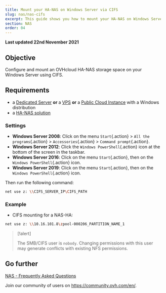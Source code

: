 ```yaml
---
title: Mount your HA-NAS on Windows Server via CIFS
slug: nas/nas-cifs
excerpt: This guide shows you how to mount your HA-NAS on Windows Server via CIFS.
section: NAS
order: 04
---
```


**Last updated 22nd November 2021**

## Objective

Configure and mount an OVHcloud HA-NAS storage space on your Windows Server using CIFS.

## Requirements

- a [Dedicated Server](https://www.ovhcloud.com/en-ca/bare-metal/) **or** a [VPS](https://www.ovhcloud.com/en-ca/vps/) **or** a [Public Cloud Instance](https://www.ovhcloud.com/en-ca/public-cloud/) with a Windows distribution
- a [HA-NAS solution](https://www.ovhcloud.com/en-ca/)

### Settings

- **Windows Server 2008**: Click on the menu `Start`{.action} > `All the programs`{.action} > `Accessories`{.action} > `Command prompt`{.action}.
- **Windows Server 2012**: Click the `Windows PowerShell`{.action} icon at the bottom of the screen in the taskbar.
- **Windows Server 2016**: Click on the menu `Start`{.action}, then on the `Windows PowerShell`{.action} icon.
- **Windows Server 2019**: Click on the menu `Start`{.action}, then on the `Windows PowerShell`{.action} icon.

Then run the following command:

```bash
net use z: \\CIFS_SERVER_IP\CIFS_PATH
```

### Example

- CIFS mounting for a NAS-HA:

```bash
net use z: \\10.16.101.8\zpool-000206_PARTITION_NAME_1
```

> [!alert]
>
> The SMB/CIFS user is `nobody`. Changing permissions with this user may generate conflicts with existing NFS permissions. 
> 

## Go further

[NAS - Frequently Asked Questions](https://docs.ovh.com/ca/en/storage/faq-nas/)

Join our community of users on <https://community.ovh.com/en/>.
